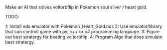 Make an AI that solves voltorbflip
in Pokemon soul silver / heart gold.

TODO:

1: Install nds emulator with Pokemon_Heart_Gold.nds
2: Use emulator/library that can controll game with
py, c++ or c# programming langauge.
3: Figure out best stratergy for beating voltorbflip.
4: Program Algo that does simulate best stratergy.


